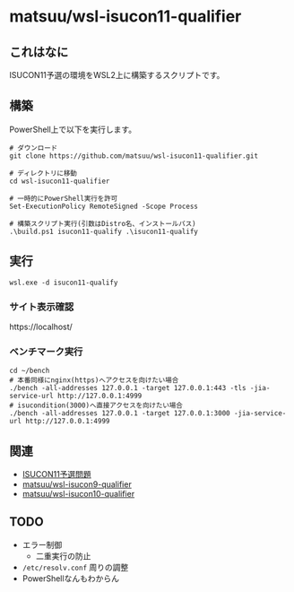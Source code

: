 # matsuu/wsl-isucon11-qualifier

## これはなに

ISUCON11予選の環境をWSL2上に構築するスクリプトです。

## 構築

PowerShell上で以下を実行します。

```
# ダウンロード
git clone https://github.com/matsuu/wsl-isucon11-qualifier.git

# ディレクトリに移動
cd wsl-isucon11-qualifier

# 一時的にPowerShell実行を許可
Set-ExecutionPolicy RemoteSigned -Scope Process

# 構築スクリプト実行(引数はDistro名、インストールパス)
.\build.ps1 isucon11-qualify .\isucon11-qualify
```

## 実行

```
wsl.exe -d isucon11-qualify
```

### サイト表示確認

https://localhost/

### ベンチマーク実行

```
cd ~/bench
# 本番同様にnginx(https)へアクセスを向けたい場合
./bench -all-addresses 127.0.0.1 -target 127.0.0.1:443 -tls -jia-service-url http://127.0.0.1:4999
# isucondition(3000)へ直接アクセスを向けたい場合
./bench -all-addresses 127.0.0.1 -target 127.0.0.1:3000 -jia-service-url http://127.0.0.1:4999
```

## 関連

* [ISUCON11予選問題](https://github.com/isucon/isucon11-qualify)
* [matsuu/wsl-isucon9-qualifier](https://github.com/matsuu/wsl-isucon9-qualifier)
* [matsuu/wsl-isucon10-qualifier](https://github.com/matsuu/wsl-isucon10-qualifier)

## TODO

* エラー制御
  * 二重実行の防止
* `/etc/resolv.conf` 周りの調整
* PowerShellなんもわからん
